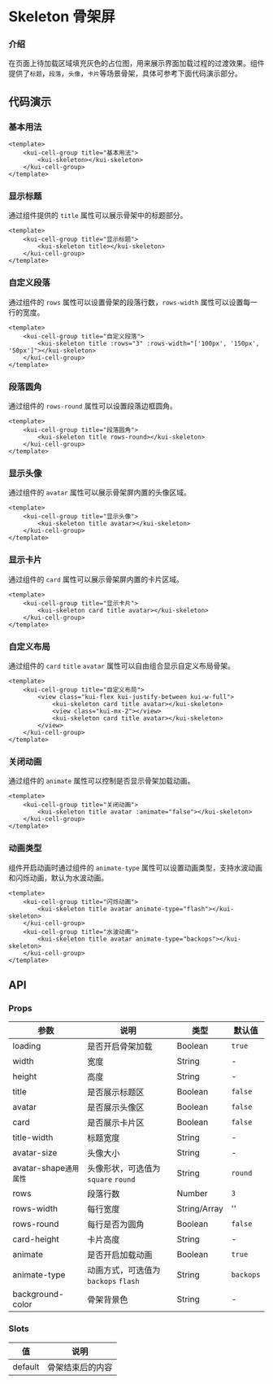 # Skeleton 骨架屏

### 介绍

在页面上待加载区域填充灰色的占位图，用来展示界面加载过程的过渡效果。组件提供了`标题`，`段落`，`头像`，`卡片`等场景骨架，具体可参考下面代码演示部分。

<!--@include: ./tips/introduce.md-->

## 代码演示

### 基本用法

```vue
<template>
    <kui-cell-group title="基本用法">
        <kui-skeleton></kui-skeleton>
    </kui-cell-group>
</template>
```

### 显示标题

通过组件提供的 `title` 属性可以展示骨架中的标题部分。

```vue
<template>
    <kui-cell-group title="显示标题">
        <kui-skeleton title></kui-skeleton>
    </kui-cell-group>
</template>
```

### 自定义段落

通过组件的 `rows` 属性可以设置骨架的段落行数，`rows-width` 属性可以设置每一行的宽度。

```vue
<template>
    <kui-cell-group title="自定义段落">
        <kui-skeleton title :rows="3" :rows-width="['100px', '150px', '50px']"></kui-skeleton>
    </kui-cell-group>
</template>
```

### 段落圆角

通过组件的 `rows-round` 属性可以设置段落边框圆角。

```vue
<template>
    <kui-cell-group title="段落圆角">
        <kui-skeleton title rows-round></kui-skeleton>
    </kui-cell-group>
</template>
```

### 显示头像

通过组件的 `avatar` 属性可以展示骨架屏内置的头像区域。

```vue
<template>
    <kui-cell-group title="显示头像">
        <kui-skeleton title avatar></kui-skeleton>
    </kui-cell-group>
</template>
```

### 显示卡片

通过组件的 `card` 属性可以展示骨架屏内置的卡片区域。

```vue
<template>
    <kui-cell-group title="显示卡片">
        <kui-skeleton card title avatar></kui-skeleton>
    </kui-cell-group>
</template>
```

### 自定义布局

通过组件的 `card` `title` `avatar` 属性可以自由组合显示自定义布局骨架。

```vue
<template>
    <kui-cell-group title="自定义布局">
        <view class="kui-flex kui-justify-between kui-w-full">
            <kui-skeleton card title avatar></kui-skeleton>
            <view class="kui-mx-2"></view>
            <kui-skeleton card title avatar></kui-skeleton>
        </view>
    </kui-cell-group>
</template>
```

### 关闭动画

通过组件的 `animate` 属性可以控制是否显示骨架加载动画。

```vue
<template>
    <kui-cell-group title="关闭动画">
        <kui-skeleton title avatar :animate="false"></kui-skeleton>
    </kui-cell-group>
</template>
```

### 动画类型

组件开启动画时通过组件的 `animate-type` 属性可以设置动画类型，支持水波动画和闪烁动画，默认为水波动画。

```vue
<template>
    <kui-cell-group title="闪烁动画">
        <kui-skeleton title avatar animate-type="flash"></kui-skeleton>
    </kui-cell-group>
    <kui-cell-group title="水波动画">
        <kui-skeleton title avatar animate-type="backops"></kui-skeleton>
    </kui-cell-group>
</template>
```

## API

### Props

| 参数 | 说明 | 类型 | 默认值
|----- | ----- | ----- | -----
| loading | 是否开启骨架加载 | Boolean | `true`
| width | 宽度 | String | -
| height | 高度 | String | -
| title | 是否展示标题区 | Boolean | `false`
| avatar | 是否展示头像区 | Boolean | `false`
| card | 是否展示卡片区 | Boolean | `false`
| title-width | 标题宽度 | String | -
| avatar-size | 头像大小 | String | -
| avatar-shape`通用属性` | 头像形状，可选值为 `square` `round` | String | `round`
| rows | 段落行数 | Number | `3`
| rows-width | 每行宽度 | String/Array | ''
| rows-round | 每行是否为圆角 | Boolean | `false`
| card-height | 卡片高度 | String | -
| animate | 是否开启加载动画 | Boolean | `true`
| animate-type | 动画方式，可选值为 `backops` `flash` | String | `backops`
| background-color | 骨架背景色 | String | -

### Slots
| 值 | 说明
|----|------
| default | 骨架结束后的内容